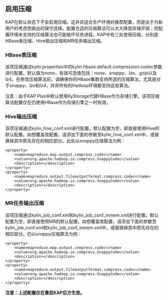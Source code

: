 ## 启用压缩

KAP在默认状态下不会启用压缩。这并非适合生产环境的推荐配置，而是出于为新用户的考虑而做出的保守选择。配置合适的压缩算法可以大大降低存储开销；但配置环境未支持的压缩算法也可能破坏任务进程。KAP中有三处使用压缩，分别是HBase表压缩、Hive输出压缩和MR任务输出压缩。

### HBase表压缩

该项压缩通过kylin.properties中的kylin.hbase.default.compression.codec参数进行配置。默认值为*none*，有效可选值包括：*none*、*snappy*、*lzo*、*gzip*以及*lz4*。在修改压缩算法前，请确保你的HBase集群支持所选的压缩算法，尤其是对于*snappy*、*lzo*和*lz4*，并非所有的Hadoop环境都支持这些算法。

注意：由于KAP Plus中默认使用KyStorage代替HBase作为存储引擎，该项压缩算法配置仅在仍使用HBase作为存储引擎之一时有效。

### Hive输出压缩

该项压缩通过kylin_hive_conf.xml进行配置。默认配置为空，即直接使用Hive的默认配置。如想覆盖改配置，请添加下面的参数至kylin_hive_conf.xml中，或替换掉其中原先存在的相应部分。此处以*snappy*压缩算法为例：

```
<property>
    <name>mapreduce.map.output.compress.codec</name>
    <value>org.apache.hadoop.io.compress.SnappyCodec</value>
    <description></description>
</property>
<property>
    <name>mapreduce.output.fileoutputformat.compress.codec</name>
    <value>org.apache.hadoop.io.compress.SnappyCodec</value>
    <description></description>
</property>
```

### MR任务输出压缩

该项压缩通过kylin_job_conf.xml和kylin_job_conf_inmem.xml进行配置。默认配置为空，即直接使用MR的默认配置。如想覆盖改配置，请添加下面的参数至kylin_job_conf.xml和kylin_job_conf_inmem.xml中，或替换掉其中原先存在的相应部分。仍以*snappy*压缩算法为例：

```
<property>
    <name>mapreduce.map.output.compress.codec</name>
    <value>org.apache.hadoop.io.compress.SnappyCodec</value>
    <description></description>
</property>
<property>
    <name>mapreduce.output.fileoutputformat.compress.codec</name>
    <value>org.apache.hadoop.io.compress.SnappyCodec</value>
    <description></description>
</property>
```

**注意：上述配置仅在重启KAP后方生效。**